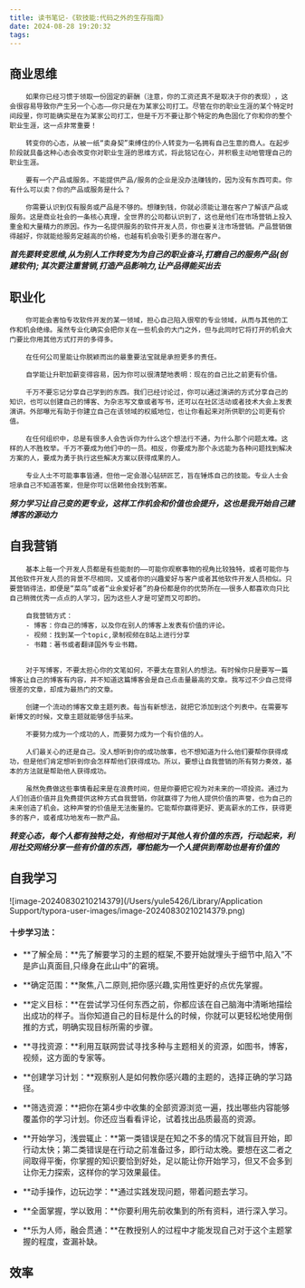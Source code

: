 ```yaml
---
title: 读书笔记-《软技能:代码之外的生存指南》
date: 2024-08-28 19:20:32
tags:
---
```


## **商业思维**

```
	如果你已经习惯于领取一份固定的薪酬（注意，你的工资还真不是取决于你的表现）​，这会很容易导致你产生另一个心态——你只是在为某家公司打工。尽管在你的职业生涯的某个特定时间段里，你可能确实是在为某家公司打工，但是千万不要让那个特定的角色固化了你和你的整个职业生涯，这一点非常重要！

	转变你的心态，从被一纸“卖身契”束缚住的仆人转变为一名拥有自己生意的商人。在起步阶段就具备这种心态会改变你对职业生涯的思维方式，将此铭记在心，并积极主动地管理自己的职业生涯。
	
	要有一个产品或服务。不能提供产品/服务的企业是没办法赚钱的，因为没有东西可卖。你有什么可以卖？你的产品或服务是什么？
	
	你需要认识到仅有服务或产品是不够的。想赚到钱，你就必须能让潜在客户了解该产品或服务。这是商业社会的一条核心真理，全世界的公司都认识到了，这也是他们在市场营销上投入重金和大量精力的原因。作为一名提供服务的软件开发人员，你也要关注市场营销。产品营销做得越好，你就能给服务定越高的价格，也越有机会吸引更多的潜在客户。
```

***首先要转变思维,从为别人工作转变为为自己的职业奋斗,打磨自己的服务产品(创建软件); 其次要注重营销,打造产品影响力,让产品得能买出去***

##  **职业化**

```
	你可能会害怕专攻软件开发的某一领域，担心自己陷入很窄的专业领域，从而与其他的工作和机会绝缘。虽然专业化确实会把你关在一些机会的大门之外，但与此同时它将打开的机会大门要比你用其他方式打开的多得多。
	
	在任何公司里能让你脱颖而出的最重要法宝就是承担更多的责任。
	
	自学能让升职加薪变得容易，因为你可以很清楚地表明：现在的自己比之前更有价值。
	
	千万不要忘记分享自己学到的东西。我们已经讨论过，你可以通过演讲的方式分享自己的知识，也可以创建自己的博客、为杂志写文章或者写书，还可以在社区活动或者技术大会上发表演讲。外部曝光有助于你建立自己在该领域的权威地位，也让你看起来对所供职的公司更有价值。
	
	在任何组织中，总是有很多人会告诉你为什么这个想法行不通，为什么那个问题太难。这样的人不胜枚举。千万不要成为他们中的一员。相反，你要成为那个永远能为各种问题找到解决方案的人，要成为勇于执行这些解决方案以获得成果的人。
	
	专业人士不可能事事皆通，但他一定会潜心钻研匠艺，旨在锤炼自己的技能。专业人士会坦承自己不知道答案，但是你可以信赖他会找到答案。
```

***努力学习让自己变的更专业，这样工作机会和价值也会提升，这也是我开始自己建博客的源动力***

## **自我营销**

```
	基本上每一个开发人员都是有些能耐的——可能你观察事物的视角比较独特，或者可能你与其他软件开发人员的背景不尽相同，又或者你的兴趣爱好与客户或者其他软件开发人员相似。只要营销得法，即便是“菜鸟”或者“业余爱好者”的身份都是你的优势所在——很多人都喜欢向只比自己稍微优秀一点点的人学习，因为这些人才是可望而又可即的。
	
	自我营销方式：
	- 博客：你自己的博客，以及你在别人的博客上发表有价值的评论。
	- 视频：找到某一个topic,录制视频在B站上进行分享
	- 书籍：著书或者翻译国外专业书籍。
	
	
	对于写博客，不要太担心你的文笔如何，不要太在意别人的想法。有时候你只是要写一篇博客让自己的博客有内容，并不知道这篇博客会是自己点击量最高的文章。我写过不少自己觉得很差的文章，却成为最热门的文章。
	
	创建一个流动的博客文章主题列表。每当有新想法，就把它添加到这个列表中。在需要写新博文的时候，文章主题就能够信手拈来。
	
	不要努力成为一个成功的人，而要努力成为一个有价值的人。
	
	人们最关心的还是自己。没人想听到你的成功故事，也不想知道为什么他们要帮你获得成功，但是他们肯定想听到你会怎样帮他们获得成功。所以，要想让自我营销的所有努力奏效，基本的方法就是帮助他人获得成功。
	
	虽然免费做这些事情看起来是在浪费时间，但是你要把它视为对未来的一项投资。通过为人们创造价值并且免费提供这种方式自我营销，你就赢得了为他人提供价值的声誉，也为自己的未来创造了机会。这种声誉的价值是无法衡量的。它能帮你赢得更好、更高薪水的工作，获得更多的客户，或者成功地发布一款产品。
```

***转变心态，每个人都有独特之处，有他相对于其他人有价值的东西，行动起来，利用社交网络分享一些有价值的东西，哪怕能为一个人提供到帮助也是有价值的***

## **自我学习**

![image-20240830210214379](/Users/yule5426/Library/Application Support/typora-user-images/image-20240830210214379.png)

#### **十步学习法：**

* **了解全局：**先了解要学习的主题的框架,不要开始就埋头于细节中,陷入”不是庐山真面目,只缘身在此山中”的窘境。

* **确定范围：**聚焦,八二原则,把你感兴趣,实用性更好的点优先掌握。
* **定义目标：**在尝试学习任何东西之前，你都应该在自己脑海中清晰地描绘出成功的样子。当你知道自己的目标是什么的时候，你就可以更轻松地使用倒推的方式，明确实现目标所需的步骤。
* **寻找资源：**利用互联网尝试寻找多种与主题相关的资源，如图书，博客，视频，这方面的专家等。
* **创建学习计划：**观察别人是如何教你感兴趣的主题的，选择正确的学习路径。
* **筛选资源：**把你在第4步中收集的全部资源浏览一遍，找出哪些内容能够覆盖你的学习计划。你还应当看看评论，试着找出品质最高的资源。
* **开始学习，浅尝辄止：**第一类错误是在知之不多的情况下就盲目开始，即行动太快；第二类错误是在行动之前准备过多，即行动太晚。要想在这二者之间取得平衡，你掌握的知识要恰到好处，足以能让你开始学习，但又不会多到让你无力探索，这样你的学习效果最佳。
* **动手操作，边玩边学：**通过实践发现问题，带着问题去学习。
* **全面掌握，学以致用：**你要利用先前收集到的所有资料，进行深入学习。
* **乐为人师，融会贯通：**在教授别人的过程中才能发现自己对于这个主题掌握的程度，查漏补缺。

## 效率

```

```

